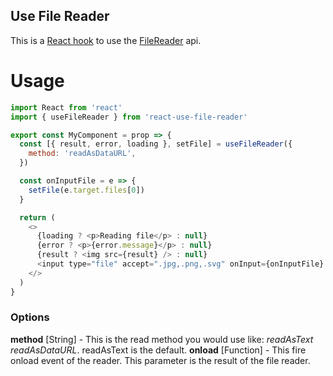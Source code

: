 ## Use File Reader

This is a [React hook](https://reactjs.org/docs/hooks-overview.html) to use the [FileReader](https://developer.mozilla.org/en-US/docs/Web/API/FileReader) api.

# Usage

```javascript
import React from 'react'
import { useFileReader } from 'react-use-file-reader'

export const MyComponent = prop => {
  const [{ result, error, loading }, setFile] = useFileReader({
    method: 'readAsDataURL',
  })

  const onInputFile = e => {
    setFile(e.target.files[0])
  }

  return (
    <>
      {loading ? <p>Reading file</p> : null}
      {error ? <p>{error.message}</p> : null}
      {result ? <img src={result} /> : null}
      <input type="file" accept=".jpg,.png,.svg" onInput={onInputFile} />
    </>
  )
}
```

### Options

**method** [String] - This is the read method you would use like: _readAsText_ _readAsDataURL_. readAsText is the default.
**onload** [Function] - This fire onload event of the reader. This parameter is the result of the file reader.
